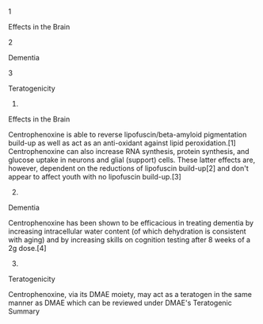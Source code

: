 1

Effects in the Brain

2

Dementia

3

Teratogenicity

1.

Effects in the Brain

Centrophenoxine is able to reverse lipofuscin/beta-amyloid pigmentation build-up as well as act as an anti-oxidant against lipid peroxidation.[1] Centrophenoxine can also increase RNA synthesis, protein synthesis, and glucose uptake in neurons and glial (support) cells. These latter effects are, however, dependent on the reductions of lipofuscin build-up[2] and don't appear to affect youth with no lipofuscin build-up.[3]

2.

Dementia

Centrophenoxine has been shown to be efficacious in treating dementia by increasing intracellular water content (of which dehydration is consistent with aging) and by increasing skills on cognition testing after 8 weeks of a 2g dose.[4]

3.

Teratogenicity

Centrophenoxine, via its DMAE moiety, may act as a teratogen in the same manner as DMAE which can be reviewed under DMAE's Teratogenic Summary

